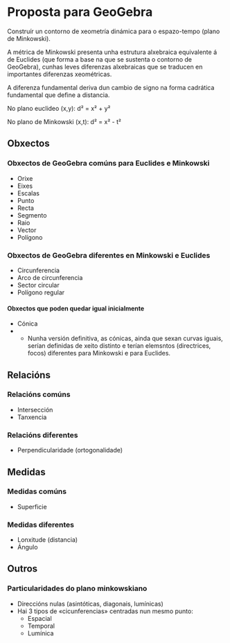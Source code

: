 # Proposta para GeoGebra

Construír un contorno de xeometría dinámica para o espazo-tempo (plano de Minkowski).<br>

A métrica de Minkowski presenta unha estrutura alxebraica equivalente á de Euclides 
(que forma a base na que se sustenta o contorno de GeoGebra), 
cunhas leves diferenzas alxebraicas que se traducen en importantes diferenzas xeométricas.<br>

A diferenza fundamental deriva dun cambio de signo na forma cadrática fundamental que define a distancia.<br>

No plano euclideo (x,y): d² = x² + y²

No plano de Minkowski (x,t): d² = x² - t²

## Obxectos

### Obxectos de GeoGebra comúns para Euclides e Minkowski
* Orixe
* Eixes
* Escalas
* Punto
* Recta
* Segmento
* Raio
* Vector
* Polígono

### Obxectos de GeoGebra diferentes en Minkowski e Euclides
* Circunferencia
* Arco de circunferencia
* Sector circular
* Polígono regular

#### Obxectos que poden quedar igual inicialmente
* Cónica
* * Nunha versión definitiva, as cónicas, ainda que sexan curvas iguais, serían definidas de xeito distinto e terían elemsntos (directrices, focos) diferentes para Minkowski e para Euclides.

## Relacións

### Relacións comúns
* Intersección
* Tanxencia

### Relacións diferentes
* Perpendicularidade (ortogonalidade)

## Medidas

### Medidas comúns
* Superficie

### Medidas diferentes
* Lonxitude (distancia)
* Ángulo

## Outros

### Particularidades do plano minkowskiano
* Direccións nulas (asintóticas, diagonais, lumínicas)
* Hai 3  tipos de «cicunferencias» centradas nun mesmo punto:
    - Espacial
    - Temporal
    - Lumínica

